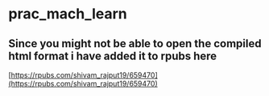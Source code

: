 # prac_mach_learn
## Since you might not be able to open the compiled html format i have added it to rpubs here
[https://rpubs.com/shivam_rajput19/659470](https://rpubs.com/shivam_rajput19/659470)
